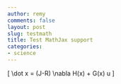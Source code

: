 ```yaml
---
author: remy
comments: false
layout: post
slug: testmath
title: Test MathJax support
categories:
- science
---
```


\[
	\dot x = (J-R) \nabla H(x) + G(x) u
\]